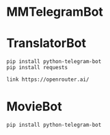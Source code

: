 # MMTelegramBot

# TranslatorBot
```
pip install python-telegram-bot
pip install requests

link https://openrouter.ai/
```

# MovieBot
```
pip install python-telegram-bot
```
